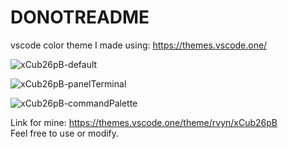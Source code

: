 # DONOTREADME

vscode color theme I made using: https://themes.vscode.one/

![xCub26pB-default](https://github.com/rvynrgl/rvyn-theme/assets/87900058/d9620ecc-640c-490d-b02a-623eaa7b74a9)

![xCub26pB-panelTerminal](https://github.com/rvynrgl/rvyn-theme/assets/87900058/44f0fb5c-5253-4b27-a6ee-1461d7a640f2)

![xCub26pB-commandPalette](https://github.com/rvynrgl/rvyn-theme/assets/87900058/0ddd6faf-e131-4435-a7d3-5293b0ba2aae)

Link for mine: https://themes.vscode.one/theme/rvyn/xCub26pB
<br/>
Feel free to use or modify.
